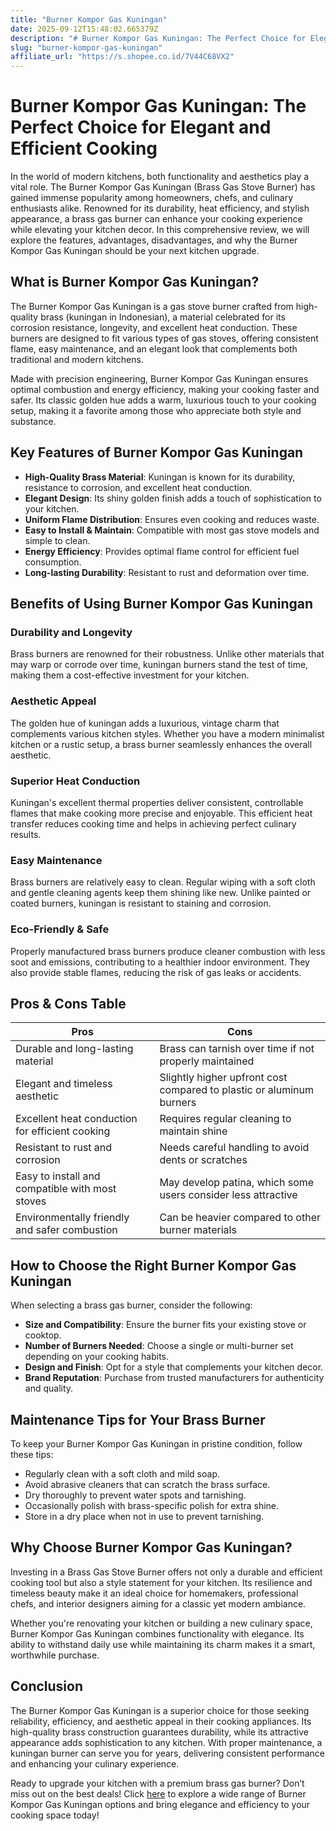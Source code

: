 ```yaml
---
title: "Burner Kompor Gas Kuningan"
date: 2025-09-12T15:48:02.665379Z
description: "# Burner Kompor Gas Kuningan: The Perfect Choice for Elegant and Efficient Cooking..."
slug: "burner-kompor-gas-kuningan"
affiliate_url: "https://s.shopee.co.id/7V44C68VX2"
---
```

# Burner Kompor Gas Kuningan: The Perfect Choice for Elegant and Efficient Cooking

In the world of modern kitchens, both functionality and aesthetics play a vital role. The Burner Kompor Gas Kuningan (Brass Gas Stove Burner) has gained immense popularity among homeowners, chefs, and culinary enthusiasts alike. Renowned for its durability, heat efficiency, and stylish appearance, a brass gas burner can enhance your cooking experience while elevating your kitchen decor. In this comprehensive review, we will explore the features, advantages, disadvantages, and why the Burner Kompor Gas Kuningan should be your next kitchen upgrade.

## What is Burner Kompor Gas Kuningan?

The Burner Kompor Gas Kuningan is a gas stove burner crafted from high-quality brass (kuningan in Indonesian), a material celebrated for its corrosion resistance, longevity, and excellent heat conduction. These burners are designed to fit various types of gas stoves, offering consistent flame, easy maintenance, and an elegant look that complements both traditional and modern kitchens.

Made with precision engineering, Burner Kompor Gas Kuningan ensures optimal combustion and energy efficiency, making your cooking faster and safer. Its classic golden hue adds a warm, luxurious touch to your cooking setup, making it a favorite among those who appreciate both style and substance.

## Key Features of Burner Kompor Gas Kuningan

- **High-Quality Brass Material**: Kuningan is known for its durability, resistance to corrosion, and excellent heat conduction.
- **Elegant Design**: Its shiny golden finish adds a touch of sophistication to your kitchen.
- **Uniform Flame Distribution**: Ensures even cooking and reduces waste.
- **Easy to Install & Maintain**: Compatible with most gas stove models and simple to clean.
- **Energy Efficiency**: Provides optimal flame control for efficient fuel consumption.
- **Long-lasting Durability**: Resistant to rust and deformation over time.

## Benefits of Using Burner Kompor Gas Kuningan

### Durability and Longevity

Brass burners are renowned for their robustness. Unlike other materials that may warp or corrode over time, kuningan burners stand the test of time, making them a cost-effective investment for your kitchen.

### Aesthetic Appeal

The golden hue of kuningan adds a luxurious, vintage charm that complements various kitchen styles. Whether you have a modern minimalist kitchen or a rustic setup, a brass burner seamlessly enhances the overall aesthetic.

### Superior Heat Conduction

Kuningan's excellent thermal properties deliver consistent, controllable flames that make cooking more precise and enjoyable. This efficient heat transfer reduces cooking time and helps in achieving perfect culinary results.

### Easy Maintenance

Brass burners are relatively easy to clean. Regular wiping with a soft cloth and gentle cleaning agents keep them shining like new. Unlike painted or coated burners, kuningan is resistant to staining and corrosion.

### Eco-Friendly & Safe

Properly manufactured brass burners produce cleaner combustion with less soot and emissions, contributing to a healthier indoor environment. They also provide stable flames, reducing the risk of gas leaks or accidents.

## Pros & Cons Table

| Pros                                                      | Cons                                               |
|-----------------------------------------------------------|--------------------------------------------------|
| Durable and long-lasting material                        | Brass can tarnish over time if not properly maintained |
| Elegant and timeless aesthetic                           | Slightly higher upfront cost compared to plastic or aluminum burners |
| Excellent heat conduction for efficient cooking        | Requires regular cleaning to maintain shine     |
| Resistant to rust and corrosion                          | Needs careful handling to avoid dents or scratches |
| Easy to install and compatible with most stoves        | May develop patina, which some users consider less attractive |
| Environmentally friendly and safer combustion          | Can be heavier compared to other burner materials  |

## How to Choose the Right Burner Kompor Gas Kuningan

When selecting a brass gas burner, consider the following:

- **Size and Compatibility**: Ensure the burner fits your existing stove or cooktop.
- **Number of Burners Needed**: Choose a single or multi-burner set depending on your cooking habits.
- **Design and Finish**: Opt for a style that complements your kitchen decor.
- **Brand Reputation**: Purchase from trusted manufacturers for authenticity and quality.

## Maintenance Tips for Your Brass Burner

To keep your Burner Kompor Gas Kuningan in pristine condition, follow these tips:

- Regularly clean with a soft cloth and mild soap.
- Avoid abrasive cleaners that can scratch the brass surface.
- Dry thoroughly to prevent water spots and tarnishing.
- Occasionally polish with brass-specific polish for extra shine.
- Store in a dry place when not in use to prevent tarnishing.

## Why Choose Burner Kompor Gas Kuningan?

Investing in a Brass Gas Stove Burner offers not only a durable and efficient cooking tool but also a style statement for your kitchen. Its resilience and timeless beauty make it an ideal choice for homemakers, professional chefs, and interior designers aiming for a classic yet modern ambiance.

Whether you're renovating your kitchen or building a new culinary space, Burner Kompor Gas Kuningan combines functionality with elegance. Its ability to withstand daily use while maintaining its charm makes it a smart, worthwhile purchase.

## Conclusion

The Burner Kompor Gas Kuningan is a superior choice for those seeking reliability, efficiency, and aesthetic appeal in their cooking appliances. Its high-quality brass construction guarantees durability, while its attractive appearance adds sophistication to any kitchen. With proper maintenance, a kuningan burner can serve you for years, delivering consistent performance and enhancing your culinary experience.

Ready to upgrade your kitchen with a premium brass gas burner? Don’t miss out on the best deals! Click [here](https://s.shopee.co.id/7V44C68VX2) to explore a wide range of Burner Kompor Gas Kuningan options and bring elegance and efficiency to your cooking space today!
